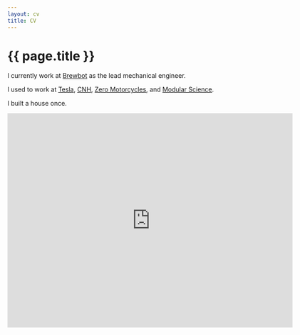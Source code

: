 ```yaml
---
layout: cv
title: CV
---
```

# {{ page.title }}

I currently work at [Brewbot](http://www.brewbot.io) as the lead mechanical engineer.

I used to work at [Tesla](http://www.teslamotors.com), [CNH](http://www.CNH.com), [Zero Motorcycles](http://www.zeromotorcycles.com), and [Modular Science](http://www.modularscience.com).

I built a house once.

<center><iframe width="640" height="480" src="https://www.youtube-nocookie.com/embed/WWfQMmbPybI?rel=0&amp;controls=0&amp;showinfo=0" frameborder="0" allowfullscreen></iframe></center>
